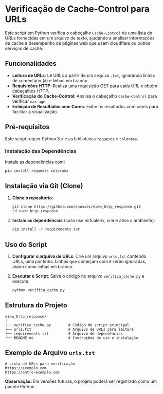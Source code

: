 # Verificação de Cache-Control para URLs

Este script em Python verifica o cabeçalho `Cache-Control` de uma lista de URLs fornecidas em um arquivo de texto, ajudando a analisar informações de cache e desempenho de páginas web que usam cloudflare ou outros serviços de cache.

## Funcionalidades

- **Leitura de URLs**: Lê URLs a partir de um arquivo `.txt`, ignorando linhas de comentário (`#`) e linhas em branco.
- **Requisições HTTP**: Realiza uma requisição GET para cada URL e obtém cabeçalhos HTTP.
- **Verificação do Cache-Control**: Analisa o cabeçalho `Cache-Control` para verificar `max-age`.
- **Exibição de Resultados com Cores**: Exibe os resultados com cores para facilitar a visualização.

## Pré-requisitos

Este script requer Python 3.x e as bibliotecas `requests` e `colorama`.

### Instalação das Dependências

Instale as dependências com:

```bash
pip install requests colorama
```

## Instalação via Git (Clone)

1. **Clone o repositório**:

    ```bash
    git clone https://github.com/onovaes/view_http_response.git
    cd view_http_response
    ```

2. **Instale as dependências** (caso use virtualenv, crie e ative o ambiente):

    ```bash
    pip install -r requirements.txt
    ```

## Uso do Script

1. **Configurar o arquivo de URLs**: Crie um arquivo `urls.txt` contendo URLs, uma por linha. Linhas que começam com `#` serão ignoradas, assim como linhas em branco.

2. **Executar o Script**: Salve o código no arquivo `verifica_cache.py` e execute:

    ```bash
    python verifica_cache.py
    ```

## Estrutura do Projeto

```
view_http_response/
│
├── verifica_cache.py        # Código do script principal
├── urls.txt                 # Arquivo de URLs para leitura
├── requirements.txt         # Arquivo de dependências
└── README.md                # Instruções de uso e instalação
```

## Exemplo de Arquivo `urls.txt`

```plaintext
# Lista de URLs para verificação
https://exemplo.com
https://outro-exemplo.com
```

**Observação:** Em versões futuras, o projeto poderá ser registrado como um pacote Python.
